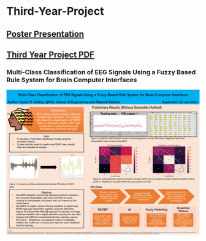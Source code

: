 # Third-Year-Project

## [Poster Presentation](https://github.com/pOSNode/Third-Year-Project/blob/main/images/Poster.png)

## [Third Year Project PDF]([https://github.com/pOSNode/Third-Year-Project/blob/main/images/Poster.png](https://github.com/pOSNode/Third-Year-Project/blob/main/images/ThirdYearProject.pdf))

### Multi-Class Classification of EEG Signals Using a Fuzzy Based Rule System for Brain Computer Interfaces

![alt text](https://github.com/pOSNode/Third-Year-Project/blob/main/images/Poster.png)
